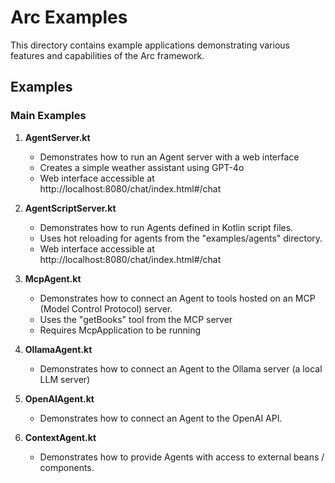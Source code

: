 # Arc Examples

This directory contains example applications demonstrating various features and capabilities of the Arc framework.

## Examples

### Main Examples

1. **AgentServer.kt**
   - Demonstrates how to run an Agent server with a web interface
   - Creates a simple weather assistant using GPT-4o
   - Web interface accessible at http://localhost:8080/chat/index.html#/chat

2. **AgentScriptServer.kt**
   - Demonstrates how to run Agents defined in Kotlin script files.
   - Uses hot reloading for agents from the "examples/agents" directory.
   - Web interface accessible at http://localhost:8080/chat/index.html#/chat

3. **McpAgent.kt**
   - Demonstrates how to connect an Agent to tools hosted on an MCP (Model Control Protocol) server.
   - Uses the "getBooks" tool from the MCP server
   - Requires McpApplication to be running

4. **OllamaAgent.kt**
   - Demonstrates how to connect an Agent to the Ollama server (a local LLM server)

5. **OpenAIAgent.kt**
   - Demonstrates how to connect an Agent to the OpenAI API.
   
6. **ContextAgent.kt**
   - Demonstrates how to provide Agents with access to external beans / components.


